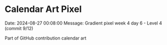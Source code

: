 # Calendar Art Pixel

Date: 2024-08-27 00:08:00
Message: Gradient pixel week 4 day 6 - Level 4 (commit 9/12)

Part of GitHub contribution calendar art
